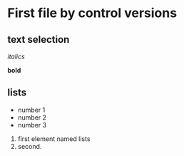 # First file by control versions
## text selection

*italics*

**bold**

## lists

* number 1
* number 2
* number 3

1. first element named lists
2. second.
